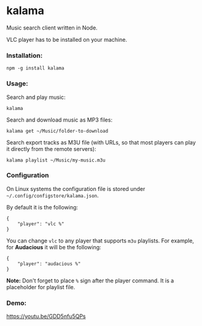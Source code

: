 # kalama

Music search client written in Node.

VLC player has to be installed on your machine.

### Installation:

```
npm -g install kalama
```

### Usage:

Search and play music:

```
kalama
```

Search and download music as MP3 files:

```
kalama get ~/Music/folder-to-download
```

Search export tracks as M3U file (with URLs, so that most players can play it directly from the remote servers):

```
kalama playlist ~/Music/my-music.m3u
```


### Configuration

On Linux systems the configuration file is stored under `~/.config/configstore/kalama.json`.

By default it is the following:

```
{
	"player": "vlc %"
}
```

You can change `vlc` to any player that supports `m3u` playlists. For example, for **Audacious** it will be the following:

```
{
	"player": "audacious %"
}
```

**Note:** Don't forget to place `%` sign after the player command. It is a placeholder for playlist file.

### Demo:

https://youtu.be/GDD5nfu5QPs
